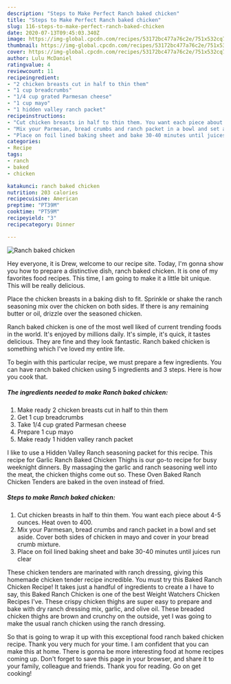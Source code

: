 ```yaml
---
description: "Steps to Make Perfect Ranch baked chicken"
title: "Steps to Make Perfect Ranch baked chicken"
slug: 116-steps-to-make-perfect-ranch-baked-chicken
date: 2020-07-13T09:45:03.340Z
image: https://img-global.cpcdn.com/recipes/53172bc477a76c2e/751x532cq70/ranch-baked-chicken-recipe-main-photo.jpg
thumbnail: https://img-global.cpcdn.com/recipes/53172bc477a76c2e/751x532cq70/ranch-baked-chicken-recipe-main-photo.jpg
cover: https://img-global.cpcdn.com/recipes/53172bc477a76c2e/751x532cq70/ranch-baked-chicken-recipe-main-photo.jpg
author: Lulu McDaniel
ratingvalue: 4
reviewcount: 11
recipeingredient:
- "2 chicken breasts cut in half to thin them"
- "1 cup breadcrumbs"
- "1/4 cup grated Parmesan cheese"
- "1 cup mayo"
- "1 hidden valley ranch packet"
recipeinstructions:
- "Cut chicken breasts in half to thin them. You want each piece about 4-5 ounces. Heat oven to 400."
- "Mix your Parmesan, bread crumbs and ranch packet in a bowl and set aside. Cover both sides of chicken in mayo and cover in your bread crumb mixture."
- "Place on foil lined baking sheet and bake 30-40 minutes until juices run clear"
categories:
- Recipe
tags:
- ranch
- baked
- chicken

katakunci: ranch baked chicken 
nutrition: 203 calories
recipecuisine: American
preptime: "PT39M"
cooktime: "PT59M"
recipeyield: "3"
recipecategory: Dinner

---
```



![Ranch baked chicken](https://img-global.cpcdn.com/recipes/53172bc477a76c2e/751x532cq70/ranch-baked-chicken-recipe-main-photo.jpg)

Hey everyone, it is Drew, welcome to our recipe site. Today, I'm gonna show you how to prepare a distinctive dish, ranch baked chicken. It is one of my favorites food recipes. This time, I am going to make it a little bit unique. This will be really delicious.

Place the chicken breasts in a baking dish to fit. Sprinkle or shake the ranch seasoning mix over the chicken on both sides. If there is any remaining butter or oil, drizzle over the seasoned chicken.

Ranch baked chicken is one of the most well liked of current trending foods in the world. It's enjoyed by millions daily. It's simple, it's quick, it tastes delicious. They are fine and they look fantastic. Ranch baked chicken is something which I've loved my entire life.


To begin with this particular recipe, we must prepare a few ingredients. You can have ranch baked chicken using 5 ingredients and 3 steps. Here is how you cook that.

<!--inarticleads1-->

##### The ingredients needed to make Ranch baked chicken:

1. Make ready 2 chicken breasts cut in half to thin them
1. Get 1 cup breadcrumbs
1. Take 1/4 cup grated Parmesan cheese
1. Prepare 1 cup mayo
1. Make ready 1 hidden valley ranch packet


I like to use a Hidden Valley Ranch seasoning packet for this recipe. This recipe for Garlic Ranch Baked Chicken Thighs is our go-to recipe for busy weeknight dinners. By massaging the garlic and ranch seasoning well into the meat, the chicken thighs come out so. These Oven Baked Ranch Chicken Tenders are baked in the oven instead of fried. 

<!--inarticleads2-->

##### Steps to make Ranch baked chicken:

1. Cut chicken breasts in half to thin them. You want each piece about 4-5 ounces. Heat oven to 400.
1. Mix your Parmesan, bread crumbs and ranch packet in a bowl and set aside. Cover both sides of chicken in mayo and cover in your bread crumb mixture.
1. Place on foil lined baking sheet and bake 30-40 minutes until juices run clear


These chicken tenders are marinated with ranch dressing, giving this homemade chicken tender recipe incredible. You must try this Baked Ranch Chicken Recipe! It takes just a handful of ingredients to create a I have to say, this Baked Ranch Chicken is one of the best Weight Watchers Chicken Recipes I&#39;ve. These crispy chicken thighs are super easy to prepare and bake with dry ranch dressing mix, garlic, and olive oil. These breaded chicken thighs are brown and crunchy on the outside, yet I was going to make the usual ranch chicken using the ranch dressing. 

So that is going to wrap it up with this exceptional food ranch baked chicken recipe. Thank you very much for your time. I am confident that you can make this at home. There is gonna be more interesting food at home recipes coming up. Don't forget to save this page in your browser, and share it to your family, colleague and friends. Thank you for reading. Go on get cooking!
